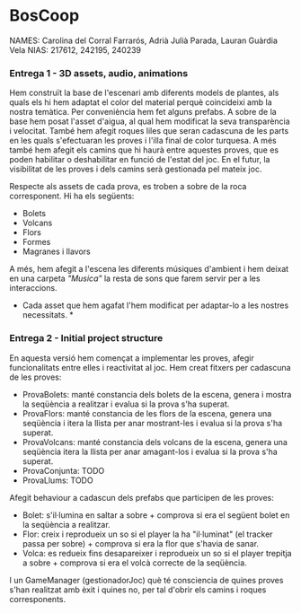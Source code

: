 # BosCoop

NAMES: Carolina del Corral Farrarós, Adrià Julià Parada, Lauran Guàrdia Vela
NIAS: 217612, 242195, 240239

### Entrega 1 - 3D assets, audio, animations 
Hem construït la base de l'escenari amb diferents models de plantes, als quals els hi hem adaptat el color del material perquè coincideixi amb la nostra temàtica. Per conveniència hem fet alguns prefabs. A sobre de la base hem posat l'asset d'aigua, al qual hem modificat la seva transparència i velocitat. També hem afegit roques liles que seran cadascuna de les parts en les quals s'efectuaran les proves i l'illa final de color turquesa. A més també hem afegit els camins que hi haurà entre aquestes proves, que es poden habilitar o deshabilitar en funció de l'estat del joc. En el futur, la visibilitat de les proves i dels camins serà gestionada pel mateix joc.

Respecte als assets de cada prova, es troben a sobre de la roca corresponent. Hi ha els següents:
- Bolets
- Volcans
- Flors
- Formes
- Magranes i llavors

A més, hem afegit a l'escena les diferents músiques d'ambient i hem deixat en una carpeta *"Musica"* la resta de sons que farem servir per a les interaccions.

* Cada asset que hem agafat l'hem modificat per adaptar-lo a les nostres necessitats. *

### Entrega 2 - Initial project structure
En aquesta versió hem començat a implementar les proves, afegir funcionalitats entre elles i reactivitat al joc. Hem creat fitxers per cadascuna de les proves:
- ProvaBolets: manté constancia dels bolets de la escena, genera i mostra la seqüència a realitzar i evalua si la prova s'ha superat.
- ProvaFlors: manté constancia de les flors de la escena, genera una seqüència i itera la llista per anar mostrant-les i evalua si la prova s'ha superat.
- ProvaVolcans: manté constancia dels volcans de la escena, genera una seqüència itera la llista per anar amagant-los i evalua si la prova s'ha superat.
- ProvaConjunta: TODO
- ProvaLlums: TODO

Afegit behaviour a cadascun dels prefabs que participen de les proves:
- Bolet: s'il·lumina en saltar a sobre + comprova si era el següent bolet en la seqüència a realitzar.
- Flor: creix i reprodueix un so si el player la ha "il·luminat" (el tracker passa per sobre) + comprova si era la flor que s'havia de sanar.
- Volca: es redueix fins desapareixer i reprodueix un so si el player trepitja a sobre + comprova si era el volcà correcte de la seqüència.

I un GameManager (gestionadorJoc) què té consciencia de quines proves s'han realitzat amb èxit i quines no, per tal d'obrir els camins i roques corresponents.
